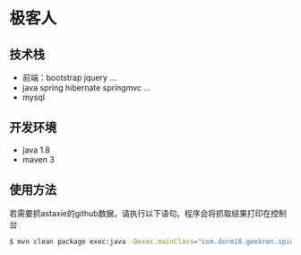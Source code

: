 # 极客人

## 技术栈

- 前端：bootstrap jquery ...
- java spring hibernate springmvc ...
- mysql

## 开发环境

- java 1.8
- maven 3

## 使用方法

若需要抓astaxie的github数据，请执行以下语句。程序会将抓取结果打印在控制台
```bash
$ mvn clean package exec:java -Dexec.mainClass="com.dorm18.geekren.spider.GitHubUser" -Dexec.args="astaxie"
```
